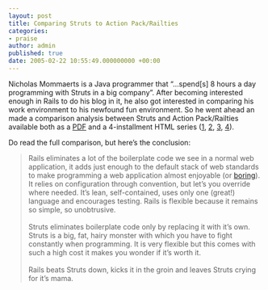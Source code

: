```yaml
---
layout: post
title: Comparing Struts to Action Pack/Railties
categories:
- praise
author: admin
published: true
date: 2005-02-22 10:55:49.000000000 +00:00
---
```

<p>Nicholas Mommaerts is a Java programmer that &#8220;&#8230;spend[s] 8 hours a day programming with Struts in a big company&#8221;. After becoming interested enough in Rails to do his blog in it, he also got interested in comparing his work environment to his newfound fun environment. So he went ahead an made a comparison analysis between Struts and Action Pack/Railties available both as a <a href="http://blog.nico-mommaerts.be/blog-files/struts_vs_rails.pdf"><span class="caps">PDF</span></a> and a 4-installment <span class="caps">HTML</span> series (<a href="http://blog.nico-mommaerts.be/blog/listCommentsFromPost/16">1</a>, <a href="http://blog.nico-mommaerts.be/blog/listCommentsFromPost/17">2</a>, <a href="http://blog.nico-mommaerts.be/blog/listCommentsFromPost/18">3</a>, <a href="http://blog.nico-mommaerts.be/blog/listCommentsFromPost/19">4</a>).</p>
<p>Do read the full comparison, but here&#8217;s the conclusion:</p>
<blockquote>Rails eliminates a lot of the boilerplate code we see in a normal web application, it adds just enough to the default stack of web standards to make programming a web application almost enjoyable (or <a href="http://www.loudthinking.com/arc/000255.html">boring</a>). It relies on configuration through convention, but let&#8217;s you override where needed. It&#8217;s lean, self-contained, uses only one (great!) language and encourages testing. Rails is flexible because it remains so simple, so unobtrusive.<br />
<br />
Struts eliminates boilerplate code only by replacing it with it&#8217;s own. Struts is a big, fat, hairy monster with which you have to fight constantly when programming. It is very flexible but this comes with such a high cost it makes you wonder if it&#8217;s worth it.<br />
<br />
Rails beats Struts down, kicks it in the groin and leaves Struts crying for it&#8217;s mama.</blockquote>